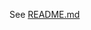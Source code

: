 See [README.md](https://github.com/Lazarus212/Beginners-Guide-to-CTF/blob/main/ctf-beginner-guide/README.md)
